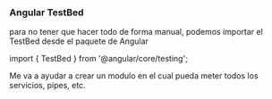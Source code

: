 ### Angular TestBed

para no tener que hacer todo de forma manual, podemos importar el TestBed desde el paquete de Angular

import { TestBed } from '@angular/core/testing';

Me va a ayudar a crear un modulo en el cual pueda meter todos los servicios, pipes, etc.